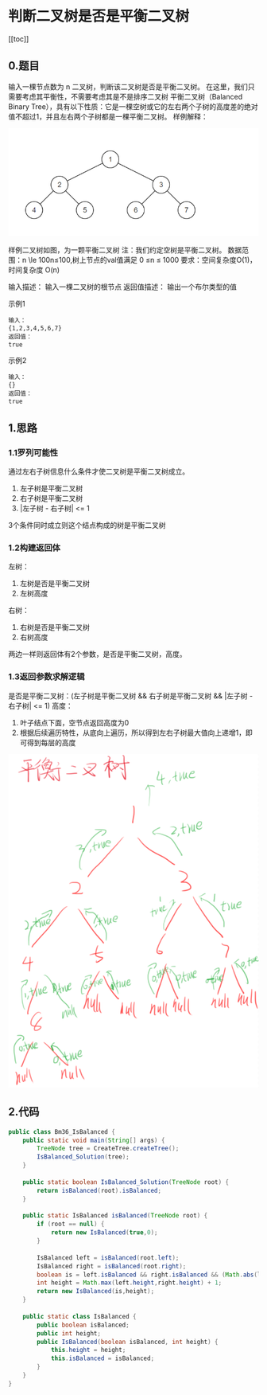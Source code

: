 # 判断二叉树是否是平衡二叉树
[[toc]]
## 0.题目
输入一棵节点数为 n 二叉树，判断该二叉树是否是平衡二叉树。
在这里，我们只需要考虑其平衡性，不需要考虑其是不是排序二叉树
平衡二叉树（Balanced Binary Tree），具有以下性质：它是一棵空树或它的左右两个子树的高度差的绝对值不超过1，并且左右两个子树都是一棵平衡二叉树。
样例解释：

![](img/f9a165597777636fbdf6e510d5b294de.png)

样例二叉树如图，为一颗平衡二叉树
注：我们约定空树是平衡二叉树。
数据范围：n \le 100n≤100,树上节点的val值满足 0 ≤n ≤ 1000
要求：空间复杂度O(1)，时间复杂度 O(n)

输入描述：
输入一棵二叉树的根节点
返回值描述：
输出一个布尔类型的值


示例1
```
输入：
{1,2,3,4,5,6,7}
返回值：
true
```

示例2
```
输入：
{}
返回值：
true
```

## 1.思路
### 1.1罗列可能性
通过左右子树信息什么条件才使二叉树是平衡二叉树成立。
1. 左子树是平衡二叉树
2. 右子树是平衡二叉树
3. |左子树 - 右子树| <= 1

3个条件同时成立则这个结点构成的树是平衡二叉树

### 1.2构建返回体
左树：
1. 左树是否是平衡二叉树
2. 左树高度

右树：
1. 右树是否是平衡二叉树
2. 右树高度

两边一样则返回体有2个参数，是否是平衡二叉树，高度。

### 1.3返回参数求解逻辑
是否是平衡二叉树：(左子树是平衡二叉树 && 右子树是平衡二叉树 && |左子树 - 右子树| <= 1)
高度：
1. 叶子结点下面，空节点返回高度为0
2. 根据后续遍历特性，从底向上遍历，所以得到左右子树最大值向上递增1，即可得到每层的高度

![](../img/e17e3c652bd46216a45286c285205b11.png)

## 2.代码
```java
public class Bm36_IsBalanced {
    public static void main(String[] args) {
        TreeNode tree = CreateTree.createTree();
        IsBalanced_Solution(tree);
    }

    public static boolean IsBalanced_Solution(TreeNode root) {
        return isBalanced(root).isBalanced;
    }

    public static IsBalanced isBalanced(TreeNode root) {
        if (root == null) {
            return new IsBalanced(true,0);
        }

        IsBalanced left = isBalanced(root.left);
        IsBalanced right = isBalanced(root.right);
        boolean is = left.isBalanced && right.isBalanced && (Math.abs(left.height - right.height) <= 1);
        int height = Math.max(left.height,right.height) + 1;
        return new IsBalanced(is,height);
    }

    public static class IsBalanced {
        public boolean isBalanced;
        public int height;
        public IsBalanced(boolean isBalanced, int height) {
            this.height = height;
            this.isBalanced = isBalanced;
        }
    }
}
```
